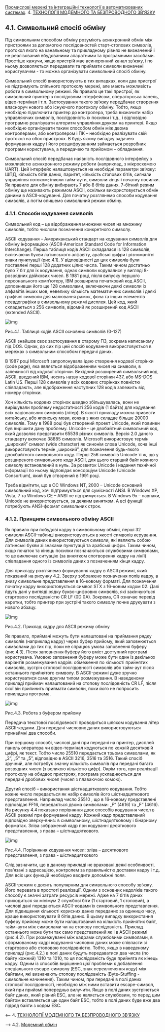 [Промислові мережі та інтеграційні технології в автоматизованих системах](README.md). 4. [ТЕХНОЛОГІЇ МОДЕМНОГО ТА БЕЗПРОВОДНОГО ЗВ’ЯЗКУ](4.md)

## 4.1. Символьний спосіб обміну

Під символьним способом обміну розуміють асинхронний обмін між пристроями за допомогою послідовностей старт-стопових символів, протокол якого на канальному та прикладному рівнях не визначений і не реалізований вбудованими апаратними та програмними засобами. Простіше кажучи, якщо пристрій має асинхронний канал зв’язку, і по ньому дозволяється передавати та приймати символи визначені користувачем - то можна організувати символьний спосіб обміну. 

Символьний спосіб використовують в тих випадках, коли два пристрої не підтримують спільного протоколу мережі, але мають можливість роботи в символьному режимі. Як правило це такі пристрої, як символьний принтер з послідовним інтерфейсом, операторська панель, відео-термінал і т.п. Застосування такого зв’язку передбачає створення власноруч нового або існуючого протоколу обміну. Тобто, якщо необхідно підключити принтер до контролера, треба визначити набір управляючих символів, послідовність їх посилки і т.д., і відповідно програмно реалізувати алгоритм управління друком на принтері. Якщо необхідно організувати таким способом обмін між двома контролерами, або контролером і ПК – необхідно реалізувати свій протокол на обох пристроях. В будь якому випадку задачею формування кадру і його розшифруванням займається розробник програми користувача, а передачею та прийомом – обладнання.

Символьний спосіб передбачає наявність послідовного інтерфейсу з можливістю асинхронного режиму роботи (наприклад, з мікросхемою UART). Цей інтерфейс налаштовується на необхідні параметри зв’язку: ШПД, кількість бітів даних, паритет, кількість стопових бітів, сигнали управління потоком; інколи тайм-аути, символи кінця і початку посилки. Як правило для обміну вибирають 7 або 8 бітів даних. 7-бітний режим обміну ще називають режимом ASCII, оскільки використовується обмін даними в ASCII-кодуванні. Для початку розглянемо способи кодування символів, а потім опишемо символьний режим обміну.

### 4.1.1. Способи кодування символів

Символьний код – це відображення множини чисел на множину символів, тобто числове позначення конкретного символу. 

ASCII кодування – Американський стандарт на кодування символів для обміну інформацією (ASCII-American Standard Code for Information Interchange). Перша таблиця кодів ASCII складалася із 128 символів, включаючи букви латинського алфавіту, арабські цифри і різноманітні знаки пунктуації (рис.4.1). У відповідності до цих символів були поставлені перші 128 додатних цілих числа. Таким чином достатньо було 7 біт для їх кодування, однак символи кодувалися у вигляді 8-розрядних двійкових чисел. В 1981 році, після випуску першого персонального комп’ютеру, IBM розширила початковий код ASCII, доповнивши його ще 128 символами, включаючи деякі символи із алфавітів інших мов, невелику кількість математичних символів і деякі графічні символи для малювання рамок, фона та інших елементів псевдографіки в символьному режимі дисплея. Цей код, який складається з 256 символів, відомий як розширений код ASCII (extended ASCII). 

![img](media4/4_1.png)

 Рис.4.1. Таблиця кодів ASCII основних символів (0-127) 

ASCII знайшов своє застосування в старому ПЗ, зокрема написаному під DOS. Однак, до сих пір цей спосіб кодування використовується в мережах з символьним способом передачі даних. 

В 1987 році Microsoft запропонувала ідею створення кодової сторінки (code page), яка являється відображенням чисел на символи, в залежності від кодової сторінки. Вихідний розширений символьний код ASCII, введений IBM, носить назву кодової сторінки 437, або MS-DOS Latin US. Перші 128 символів у всіх кодових сторінках повністю співпадають, але відображення наступних 128 кодів залежить від номеру сторінки. 

Хоч кількість кодових сторінок швидко збільшувалась, вони не вирішували проблему недостатності 256 кодів (1 байта) для кодування всіх національних символів (літер). В якості прикладу можна привести китайську, або японську мови, кожна з яких складає більше 20000 символів. Тому  в 1988 році був створений проект Unicode, який повинен був вирішити дану проблему. Unicode – це двобайтний символьний код, який дозволяє представити 65536 різних символів. Версія 2.0 даного стандарту включає 38885 символів. Microsoft використовує термін „широкий” символ (wide character) як синонім слова Unicode, хоча інші використовують термін „широкий”, для позначення будь-якого двохбайтного символьного коду. Перші 256 символів Unicode ті ж, що у розширеного символьного коду ASCII, для цього старший байт кожного символу встановлений в нуль. За розвиток Unicode і надання технічної інформації по ньому відповідає консорціум Unicode (Unicode Consortium), який був створений в 1991 році.

Треба відмітити, що в ОС Windows NT, 2000 – Unicode основний символьний код, хоч підтримується для сумісності ANSI. В Windows XP, Vista, 7 та Windows CE – ANSI не підтримується. В Windows 9х – навпаки, Unicode не використовується, за деяким винятком. А всі функції потребують ANSI-формат символьних строк. 

### 4.1.2. Принципи символьного обміну ASCII

Як правило при побудові кадру в символьному обміні, перші 32 символи ASCII-таблиці використовуються в якості символів керування. Для символів даних використовуються символи, які являють собою латинські букви зі знаками пунктуації та арабські цифри. Таким чином, якщо початок та кінець посилки позначаються службовими символами, то це виключає ситуацію (за винятком спотворення кадру на лінії) співпадання одного із символів даних з позначенням кінця кадру. 

Для прикладу розглянемо формування кадру в ASCII режимі, який показаний на рисунку 4.2. Зверху зображено позначення полів кадру, а знизу символьне представлення в 16-ковому форматі. Для позначення початку кадру використовується символ STX з 16-ковим кодом 02. Далі йдуть дані у вигляді рядку букво-цифрових символів, які закінчуються стартовою послідовністю CR LF (0D 0A). Зокрема, CR означає перевід каретки, тобто принтер при зустрічі такого символу почне друкувати з нового абзацу. 

![img](media4/4_2.png)

Рис.4.2. Приклад кадру для ASCII режиму обміну

Як правило, приймачі можуть бути налаштовані на приймання рядку символів (наприклад кадру) через буфер прийому, який заповнюється символами до тих пір, поки не спрацює умова заповнення буферу (рис.4.3). Після заповнення буферу його вміст доступний програмі користувача. Умовою заповнення буферу може бути один із декількох варіантів розмежування кадрів: обмеження по кількості прийнятих символів, зустріч стопової послідовності символів або тайм-аут після останнього прийнятого символу. В ASCII-режимі дуже зручно користуватися саме другим типом розмежування. В наведеному прикладі приймач налаштований на стопову послідовність CR LF, після якої він припинить приймати символи, поки його не попросить прикладна програма.

![img](media4/4_3.png)

Рис.4.3. Робота з буфером прийому

Передача текстової послідовності проводиться шляхом кодування літер ASCII-кодами. Для передачі числових даних використовуються принаймні два способи. 

При першому способі, числові дані при передачі на принтер, дисплей панель оператора чи відео-термінал кодуються по кожній десятковій цифрі, як текст. Тобто число 25510 передається трьома символами, як „2”, „5” та „5”, відповідно в ASCII 3216, 3516 та 3516. Такий спосіб зручний, але потребує значну кількість символів при передачі багато розрядних чисел (з великою кількістю цифр). Окрім того, при реалізації протоколу на обидвох пристроях, програма ускладнюється для передачі дробових чисел (чисел з плаваючою комою).

Другий спосіб – використання шістнадцяткового кодування. Тобто кожне число передається як набір символів його шістнадцяткового представлення. Наприклад число 25510 , що в 16-ковому представлені відповідає FF16, передається двома символами: „F” (4616) та „F” (4616).   
На рисунку 4.4 показано порівняння двох способів кодування чисел в ASCII режимі при формуванні кадру. Кожний кадр представлений відповідно зверху-вниз: в символьному, шістнадцятковому і бінарному форматах. Зліва зображений кадр при кодуванні десяткового представлення, з права – шістнадцяткового.

![img](media4/4_4.png)

Рис.4.4. Порівняння кодування чисел: зліва – десяткового представлення, з права - шістнадцяткового

Слід зазначити, що в даному прикладі не враховані деякі особливості, пов’язані з адресацією, контролем за правильністю доставки кадру і т.д. Для всіх цих функцій необхідно вводити допоміжні поля.  

ASCII-режим є досить популярним для символьного способу зв’язку. Його перевага в простоті реалізації. Одним з основних недоліків такого способу є значні затрати ресурсів мережі. Адже на 7 бітів даних приходиться як мінімум 2 службові біти (1 стартовий, 1 стоповий), а числові дані передаються ASCII-кодами їх символьного представлення. Для підвищення кількості корисних даних переданих за одиницю часу, краще використовувати 8 бітів даних. В цьому випадку використання буферу прийому може бути налаштований на кількість прийнятих байт, тайм-аути між символами чи на стопову послідовність. Приклад останнього може бути так само представлений як і в ASCII режимі (рис.4.2). При розмежуванні між кадрами службовими символами, в сформованому кадрі кодування числових даних може співпасти зі стартовою або стоповою послідовністю. Тобто, якщо в наведеному прикладі (рис.4.2.) в полі даних будуть передаватися два числа (по байту кожний) 1310 та 1010, то ця послідовність буде прийнята як кінець кадру. Одним із способів вирішення цієї проблеми є добавлення спеціального escape-символу (ESC, знак переключення коду) між байтами, які визначають стопову послідовність (Byte–Stuffing - символьне начинення). Таким чином, при передачі в полі даних стопової послідовності, необхідно між ними вставити escape-символ, який при прийомі попередньо вилучити. Якщо в полі даних зустрінеться байт даних, який рівний ESC, але не являється службовим, то перед цим байтом вставляється ще один байт ESC, тобто в полі даних буде вже два підряд байти з кодом ESC.



<-- 4. [ТЕХНОЛОГІЇ МОДЕМНОГО ТА БЕЗПРОВОДНОГО ЗВ’ЯЗКУ](4.md)

--> 4.2. [Модемний обмін](4_2.md) 